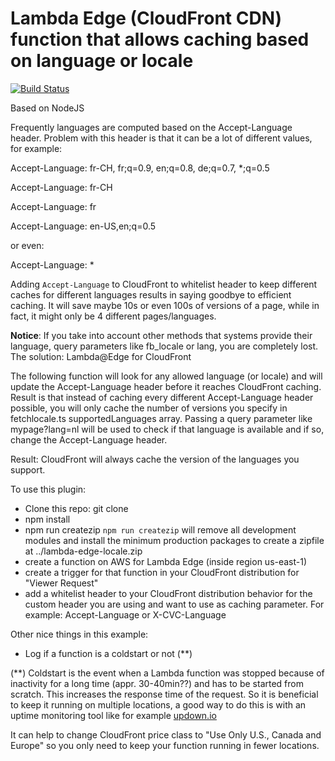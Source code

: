 # Lambda Edge (CloudFront CDN) function that allows caching based on language or locale

[![Build Status](https://api.travis-ci.org/Bramzor/lambda-edge-locale.svg?branch=master)](https://travis-ci.org/Bramzor/lambda-edge-locale)

Based on NodeJS

Frequently languages are computed based on the Accept-Language header. Problem with this header is that it can be a lot of different values, for example:

Accept-Language: fr-CH, fr;q=0.9, en;q=0.8, de;q=0.7, *;q=0.5

Accept-Language: fr-CH

Accept-Language: fr

Accept-Language: en-US,en;q=0.5

or even:

Accept-Language: *

Adding `Accept-Language` to CloudFront to whitelist header to keep different caches for different languages results in saying goodbye to efficient caching. It will save maybe 10s or even 100s of versions of a page, while in fact, it might only be 4 different pages/languages.

**Notice**: If you take into account other methods that systems provide their language, query parameters like fb_locale or lang, you are completely lost.
The solution: Lambda@Edge for CloudFront


The following function will look for any allowed language (or locale) and will update the Accept-Language header before it reaches CloudFront caching. Result is that instead of caching every different Accept-Language header possible, you will only cache the number of versions you specify in fetchlocale.ts supportedLanguages array. Passing a query parameter like mypage?lang=nl will be used to check if that language is available and if so, change the Accept-Language header.

Result: CloudFront will always cache the version of the languages you support.


To use this plugin:

* Clone this repo: git clone 
* npm install
* npm run createzip  `npm run createzip` will remove all development modules and install the minimum production packages to create a zipfile at ../lambda-edge-locale.zip
* create a function on AWS for Lambda Edge (inside region us-east-1)
* create a trigger for that function in your CloudFront distribution for "Viewer Request"
* add a whitelist header to your CloudFront distribution behavior for the custom header you are using and want to use as caching parameter. For example: Accept-Language or X-CVC-Language


Other nice things in this example:
* Log if a function is a coldstart or not (**)

(**) Coldstart is the event when a Lambda function was stopped because of inactivity for a long time (appr. 30-40min??) and has to be started from scratch. This increases the response time of the request. So it is beneficial to keep it running on multiple locations, a good way to do this is with an uptime monitoring tool like for example [updown.io](https://updown.io/r/HV6RD)

It can help to change CloudFront price class to "Use Only U.S., Canada and Europe" so you only need to keep your function running in fewer locations.
